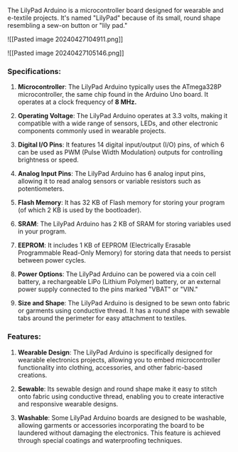 The LilyPad Arduino is a microcontroller board designed for wearable and e-textile projects. It's named "LilyPad" because of its small, round shape resembling a sew-on button or "lily pad."

![[Pasted image 20240427104911.png]]

![[Pasted image 20240427105146.png]]
### Specifications:

1. **Microcontroller**: The LilyPad Arduino typically uses the ATmega328P microcontroller, the same chip found in the Arduino Uno board. It operates at a clock frequency of **8 MHz.**
    
2. **Operating Voltage**: The LilyPad Arduino operates at 3.3 volts, making it compatible with a wide range of sensors, LEDs, and other electronic components commonly used in wearable projects.
    
3. **Digital I/O Pins**: It features 14 digital input/output (I/O) pins, of which 6 can be used as PWM (Pulse Width Modulation) outputs for controlling brightness or speed.
    
4. **Analog Input Pins**: The LilyPad Arduino has 6 analog input pins, allowing it to read analog sensors or variable resistors such as potentiometers.
    
5. **Flash Memory**: It has 32 KB of Flash memory for storing your program (of which 2 KB is used by the bootloader).
    
6. **SRAM**: The LilyPad Arduino has 2 KB of SRAM for storing variables used in your program.
    
7. **EEPROM**: It includes 1 KB of EEPROM (Electrically Erasable Programmable Read-Only Memory) for storing data that needs to persist between power cycles.
    
8. **Power Options**: The LilyPad Arduino can be powered via a coin cell battery, a rechargeable LiPo (Lithium Polymer) battery, or an external power supply connected to the pins marked "VBAT" or "VIN."
    
9. **Size and Shape**: The LilyPad Arduino is designed to be sewn onto fabric or garments using conductive thread. It has a round shape with sewable tabs around the perimeter for easy attachment to textiles.
    

### Features:

1. **Wearable Design**: The LilyPad Arduino is specifically designed for wearable electronics projects, allowing you to embed microcontroller functionality into clothing, accessories, and other fabric-based creations.
    
2. **Sewable**: Its sewable design and round shape make it easy to stitch onto fabric using conductive thread, enabling you to create interactive and responsive wearable designs.

3. **Washable**: Some LilyPad Arduino boards are designed to be washable, allowing garments or accessories incorporating the board to be laundered without damaging the electronics. This feature is achieved through special coatings and waterproofing techniques.
  